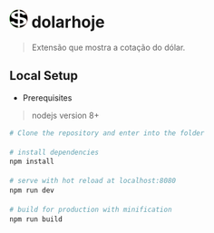 
# ![dolarhoje_icon](https://raw.githubusercontent.com/Daimioo/dolarhoje/master/src/static/icons/ico_32.png) dolarhoje


> Extensão que mostra a cotação do dólar.

##  Local Setup
* Prerequisites
 > nodejs version 8+


```bash
# Clone the repository and enter into the folder

# install dependencies
npm install

# serve with hot reload at localhost:8080
npm run dev

# build for production with minification
npm run build

```
